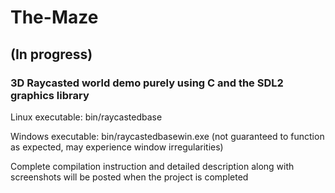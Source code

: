 # The-Maze
## (In progress)

### 3D Raycasted world demo purely using C and the SDL2 graphics library

Linux executable: bin/raycastedbase

Windows executable: bin/raycastedbasewin.exe (not guaranteed to function as expected, may experience window irregularities)


Complete compilation instruction and detailed description along with screenshots will be posted when the project is completed
